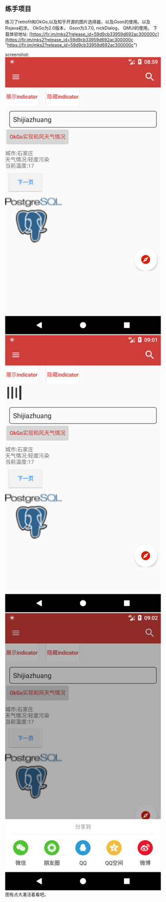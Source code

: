 ## 练手项目 ##
练习了retrofit和OkGo,以及知乎开源的图片选择器，以及Gson的使用。以及Rxjava初涉。
OkGo为2.0版本，
Gson为3.7.0, 
nickDialog，
QMUI的使用。
下载体验地址: [https://fir.im/mks2?release_id=59d9cb33959d692ac300000c](https://fir.im/mks2?release_id=59d9cb33959d692ac300000c "https://fir.im/mks2?release_id=59d9cb33959d692ac300000c")

screenshot:
![](https://github.com/adustdu2015/DemoTest/blob/master/screenshot/image.png?raw=true)![](https://github.com/adustdu2015/DemoTest/blob/master/screenshot/image2.png?raw=true)![](https://github.com/adustdu2015/DemoTest/blob/master/screenshot/image3.png?raw=true)
图有点大凑活着看吧。